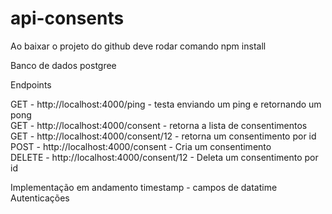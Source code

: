 # api-consents

Ao baixar o projeto do github deve rodar comando
npm install

Banco de dados postgree

Endpoints

GET - http://localhost:4000/ping - testa enviando um ping e retornando um pong <br/>
GET - http://localhost:4000/consent - retorna a lista de consentimentos  <br/>
GET - http://localhost:4000/consent/12  - retorna um consentimento por id  <br/>
POST - http://localhost:4000/consent - Cria um consentimento <br/>
DELETE - http://localhost:4000/consent/12 - Deleta um consentimento por id <br/>

Implementação em andamento 
timestamp - campos de datatime
Autenticações



